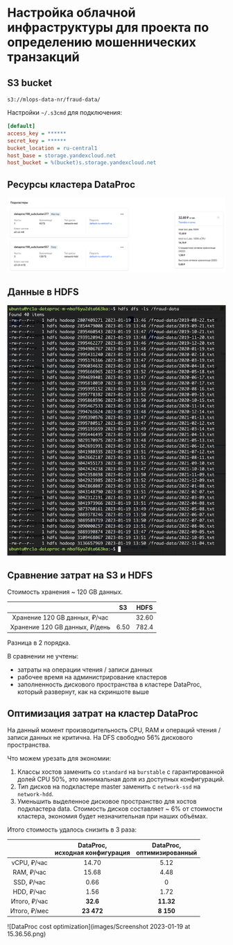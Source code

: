 # Настройка облачной инфраструктуры для проекта по определению мошеннических транзакций

## S3 bucket

```
s3://mlops-data-nr/fraud-data/
```

Настройки `~/.s3cmd` для подключения:

```ini
[default]
access_key = ******
secret_key = ******
bucket_location = ru-central1
host_base = storage.yandexcloud.net
host_bucket = %(bucket)s.storage.yandexcloud.net
```

## Ресурсы кластера DataProc

![DataProc resources](images/Screenshot%202023-01-19%20at%2015.34.58.png)

## Данные в HDFS

![HDFS anti-fraud](images/Screenshot%202023-01-19%20at%2016.53.32.png)

## Сравнение затрат на S3 и HDFS

Стоимость хранения ~ 120 GB данных.

|                                |          S3          |         HDFS         |
|:------------------------------:|:--------------------:|:--------------------:|
| Хранение 120 GB данных, ₽/час  |                      |        32.60         |
| Хранение 120 GB данных, ₽/день |         6.50         |        782.4         |

Разница в 2 порядка.

В сравнении не учтены:

- затраты на операции чтения / записи данных
- рабочее время на администрирование кластеров
- заполненность дискового пространства в кластере DataProc, который развернут, как на скриншоте выше

## Оптимизация затрат на кластер DataProc

На данный момент производительность CPU, RAM и операций чтения / записи данных не критична. На DFS свободно 56% дискового пространства.

Что можем урезать для экономии:

1. Классы хостов заменить со `standard` на `burstable` с гарантированной долей CPU 50%, это минимальная доля из доступных конфигураций.
2. Тип дисков на подкластере master заменить с `network-ssd` на `network-hdd`.
3. Уменьшить выделенное дисковое пространство для хостов подкластера data. Стоимость дисков составляет ~ 6% от стоимости кластера, экономия будет незначительная при наших объёмах.

Итого стоимость удалось снизить в 3 раза:

|               | DataProc,<br/>исходная конфигурация | DataProc,<br/>оптимизированный |
|:-------------:|:-----------------------------------:|:------------------------------:|
|  vCPU, ₽/час  |                14.70                |              5.12              |
|  RAM, ₽/час   |                15.68                |              4.48              |
|  SSD, ₽/час   |                0.66                 |               0                |
|  HDD, ₽/час   |                1.56                 |              1.72              |
| Итого,  ₽/час |              **32.6**               |           **11.32**            |
| Итого,  ₽/мес |             **23 472**              |           **8 150**            |

![DataProc cost optimization](images/Screenshot 2023-01-19 at 15.36.56.png)
